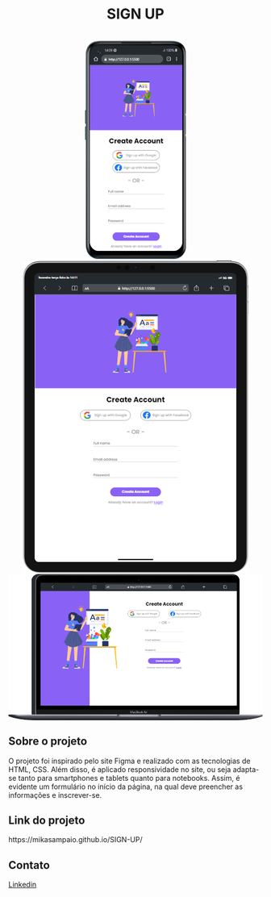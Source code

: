 <h1 align="center">SIGN UP</h1>
<br>

<div align="center" display="inline-block">
<img width="200px" src="https://github.com/mikasampaio/SIGN-UP/blob/master/assets/mobile%20(4).png">

<img src="https://github.com/mikasampaio/SIGN-UP/blob/master/assets/mobile%20(5).png">
</div>
<img align="center" src="https://github.com/mikasampaio/SIGN-UP/blob/master/assets/mobile%20(6).png">

<h2>Sobre o projeto</h2>
<p>O projeto foi inspirado pelo site Figma e realizado com as tecnologias de HTML, CSS. Além disso, é aplicado responsividade no site, ou seja adapta-se tanto para smartphones e tablets quanto para notebooks. Assim, é evidente um formulário no início da página, na qual deve preencher as informações e inscrever-se.  </p>

<h2>Link do projeto</h2>
<a>https://mikasampaio.github.io/SIGN-UP/</a>

<h2>Contato</h2>
<a href="www.linkedin.com/in/mikaeli-pereira">Linkedin</a>
